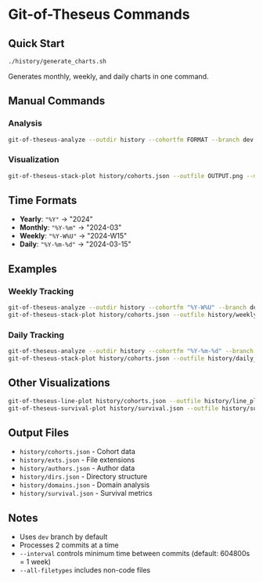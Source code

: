 # Git-of-Theseus Commands

## Quick Start
```bash
./history/generate_charts.sh
```
Generates monthly, weekly, and daily charts in one command.

## Manual Commands

### Analysis
```bash
git-of-theseus-analyze --outdir history --cohortfm FORMAT --branch dev .
```

### Visualization
```bash
git-of-theseus-stack-plot history/cohorts.json --outfile OUTPUT.png --max-n 15
```

## Time Formats
- **Yearly**: `"%Y"` → "2024"
- **Monthly**: `"%Y-%m"` → "2024-03"
- **Weekly**: `"%Y-W%U"` → "2024-W15"
- **Daily**: `"%Y-%m-%d"` → "2024-03-15"

## Examples

### Weekly Tracking
```bash
git-of-theseus-analyze --outdir history --cohortfm "%Y-W%U" --branch dev .
git-of-theseus-stack-plot history/cohorts.json --outfile history/weekly_stack_plot.png --max-n 15
```

### Daily Tracking
```bash
git-of-theseus-analyze --outdir history --cohortfm "%Y-%m-%d" --branch dev .
git-of-theseus-stack-plot history/cohorts.json --outfile history/daily_stack_plot.png --max-n 15
```

## Other Visualizations
```bash
git-of-theseus-line-plot history/cohorts.json --outfile history/line_plot.png
git-of-theseus-survival-plot history/survival.json --outfile history/survival_plot.png
```

## Output Files
- `history/cohorts.json` - Cohort data
- `history/exts.json` - File extensions
- `history/authors.json` - Author data
- `history/dirs.json` - Directory structure
- `history/domains.json` - Domain analysis
- `history/survival.json` - Survival metrics

## Notes
- Uses `dev` branch by default
- Processes 2 commits at a time
- `--interval` controls minimum time between commits (default: 604800s = 1 week)
- `--all-filetypes` includes non-code files 